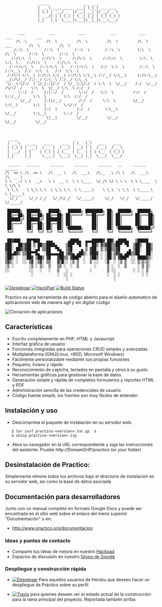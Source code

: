 ```
                ____                 _   _           
               |  _ \ _ __ __ _  ___| |_(_) ___ ___  
               | |_) | '__/ _` |/ __| __| |/ __/ _ \ 
               |  __/| | | (_| | (__| |_| | (_| (_) |
               |_|   |_|  \__,_|\___|\__|_|\___\___/ 


      ___           ___           ___           ___           ___                       ___           ___     
     /\  \         /\  \         /\  \         /\  \         /\  \          ___        /\  \         /\  \    
    /::\  \       /::\  \       /::\  \       /::\  \        \:\  \        /\  \      /::\  \       /::\  \   
   /:/\:\  \     /:/\:\  \     /:/\:\  \     /:/\:\  \        \:\  \       \:\  \    /:/\:\  \     /:/\:\  \  
  /::\~\:\  \   /::\~\:\  \   /::\~\:\  \   /:/  \:\  \       /::\  \      /::\__\  /:/  \:\  \   /:/  \:\  \ 
 /:/\:\ \:\__\ /:/\:\ \:\__\ /:/\:\ \:\__\ /:/__/ \:\__\     /:/\:\__\  __/:/\/__/ /:/__/ \:\__\ /:/__/ \:\__\
 \/__\:\/:/  / \/_|::\/:/  / \/__\:\/:/  / \:\  \  \/__/    /:/  \/__/ /\/:/  /    \:\  \  \/__/ \:\  \ /:/  /
      \::/  /     |:|::/  /       \::/  /   \:\  \         /:/  /      \::/__/      \:\  \        \:\  /:/  / 
       \/__/      |:|\/__/        /:/  /     \:\  \        \/__/        \:\__\       \:\  \        \:\/:/  /  
                  |:|  |         /:/  /       \:\__\                     \/__/        \:\__\        \::/  /   
                   \|__|         \/__/         \/__/                                   \/__/         \/__/    



  ____                          _     _                
 |  _ \   _ __    __ _    ___  | |_  (_)   ___    ___  
 | |_) | | '__|  / _` |  / __| | __| | |  / __|  / _ \ 
 |  __/  | |    | (_| | | (__  | |_  | | | (__  | (_) |
 |_|     |_|     \__,_|  \___|  \__| |_|  \___|  \___/ 
                                                       
 ______   ______     ______     ______     ______   __     ______     ______    
/\  == \ /\  == \   /\  __ \   /\  ___\   /\__  _\ /\ \   /\  ___\   /\  __ \   
\ \  _-/ \ \  __<   \ \  __ \  \ \ \____  \/_/\ \/ \ \ \  \ \ \____  \ \ \/\ \  
 \ \_\    \ \_\ \_\  \ \_\ \_\  \ \_____\    \ \_\  \ \_\  \ \_____\  \ \_____\ 
  \/_/     \/_/ /_/   \/_/\/_/   \/_____/     \/_/   \/_/   \/_____/   \/_____/ 
                                                                               
 ██████╗  ██████╗   █████╗   ██████╗ ████████╗ ██╗  ██████╗  ██████╗ 
 ██╔══██╗ ██╔══██╗ ██╔══██╗ ██╔════╝ ╚══██╔══╝ ██║ ██╔════╝ ██╔═══██╗
 ██████╔╝ ██████╔╝ ███████║ ██║         ██║    ██║ ██║      ██║   ██║
 ██╔═══╝  ██╔══██╗ ██╔══██║ ██║         ██║    ██║ ██║      ██║   ██║
 ██║      ██║  ██║ ██║  ██║ ╚██████╗    ██║    ██║ ╚██████╗ ╚██████╔╝
 ╚═╝      ╚═╝  ╚═╝ ╚═╝  ╚═╝  ╚═════╝    ╚═╝    ╚═╝  ╚═════╝  ╚═════╝ 

 ██▓███   ██▀███   ▄▄▄       ▄████▄  ▄▄▄█████▓ ██▓ ▄████▄   ▒█████  
▓██░  ██▒▓██ ▒ ██▒▒████▄    ▒██▀ ▀█  ▓  ██▒ ▓▒▓██▒▒██▀ ▀█  ▒██▒  ██▒
▓██░ ██▓▒▓██ ░▄█ ▒▒██  ▀█▄  ▒▓█    ▄ ▒ ▓██░ ▒░▒██▒▒▓█    ▄ ▒██░  ██▒
▒██▄█▓▒ ▒▒██▀▀█▄  ░██▄▄▄▄██ ▒▓▓▄ ▄██▒░ ▓██▓ ░ ░██░▒▓▓▄ ▄██▒▒██   ██░
▒██▒ ░  ░░██▓ ▒██▒ ▓█   ▓██▒▒ ▓███▀ ░  ▒██▒ ░ ░██░▒ ▓███▀ ░░ ████▓▒░
▒▓▒░ ░  ░░ ▒▓ ░▒▓░ ▒▒   ▓▒█░░ ░▒ ▒  ░  ▒ ░░   ░▓  ░ ░▒ ▒  ░░ ▒░▒░▒░ 
░▒ ░       ░▒ ░ ▒░  ▒   ▒▒ ░  ░  ▒       ░     ▒ ░  ░  ▒     ░ ▒ ▒░ 
░░         ░░   ░   ░   ▒   ░          ░       ▒ ░░        ░ ░ ░ ▒  
            ░           ░  ░░ ░                ░  ░ ░          ░ ░  
                            ░                     ░                 

```                                      

[![Desplegar](http://www.practico.org/repositorioimagenes/heroku.png)](https://heroku.com/deploy?template=https://github.com/unix4you2/practico/tree/master)    [![HackPad](https://sites.google.com/site/practicodevel/repositorioimagenes/hackpad.png)](https://practico.hackpad.com/)  [![Build Status](https://travis-ci.org/unix4you2/practico.svg?branch=master)](https://travis-ci.org/unix4you2/practico)


Practico es una herramienta de codigo abierto para el diseño automatico de aplicaciones web de manera agil y sin digitar codigo

![Clonacion de aplicaciones](http://www.practico.org/_/rsrc/1367847811637/funcionalidades/SlideInicio3.png)

## Características

 - Escrito completamente en PHP, HTML y Javascript
 - Interfaz gráfica de usuario
 - Funciones integradas para operaciones CRUD simples y avanzadas
 - Multiplataforma (GNU/Linux, *BSD, Microsoft Windows)
 - Fácilmente personalizable mediante sus propias funciones
 - Pequeño, liviano y rápido
 - Reconocimiento de captcha, teclados en pantalla y otros a su gusto
 - Herramientas gráficas para gestionar la base de datos
 - Generación simple y rápida de completos formularios y reportes HTML y PDF
 - Administración sencilla de las credenciales de usuario
 - Código fuente simple, los fuentes son muy fáciles de entender.

## Instalación y uso

 * Descomprima el paquete de instalación en su servidor web:
```
   $ tar zxvf practico-<version>.tar.gz  ó
   $ unzip practico-<version>.zip
```
 * Abra su navegador en la URL correspondiente y siga las instrucciones
   del asistente.  Pruebe  http://DomainOrIP/practico (or your folder)

## Desinstalación de Practico:

  Simplemente elimine todos los archivos bajo el directorio de
  instalación en su servidor web, así como la base de datos asociada

## Documentación para desarrolladores
Junto con un manual completo en formato Google Docs y puede ser encontrada en el sitio web sobre el enlace del menú superior "Documentación" o en:

 * http://www.practico.org/documentacion

### Ideas y puntos de contacto

 * Comparte tus ideas de mejora en nuestro [Hackpad](https://practico.hackpad.com/)
 * Espacios de discusión en nuestro [Grupo de Google](https://groups.google.com/forum/#!forum/practicodev)

### Despliegue y construcción rápida

 * [![Desplegar](http://www.practico.org/repositorioimagenes/heroku.png)](https://heroku.com/deploy?template=https://github.com/unix4you2/practico/tree/master) Para aquellos usuarios de Heroku que deseen hacer un despliegue de Práctico sobre su perfil

 * [![Travis](https://sites.google.com/site/practicodevel/repositorioimagenes/travis-logo.png)](https://travis-ci.org/unix4you2/practico) para quienes deseen ver el estado actual de la construcción para la rama principal del proyecto.  Reportada también arriba.
